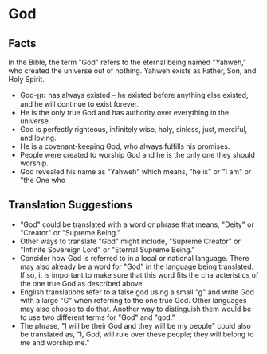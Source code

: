 # God

## Facts

In the Bible, the term "God" refers to the eternal being named "Yahweh," who created the universe out of nothing. Yahweh exists as Father, Son, and Holy Spirit.

* God-ព្រះ has always existed – he existed before anything else existed, and he will continue to exist forever.
* He is the only true God and has authority over everything in the universe.
* God is perfectly righteous, infinitely wise, holy, sinless, just, merciful, and loving.
* He is a covenant-keeping God, who always fulfills his promises.
* People were created to worship God and he is the only one they should worship.
* God revealed his name as "Yahweh" which means, "he is" or "I am" or "the One who


## Translation Suggestions



* "God" could be translated with a word or phrase that means, "Deity" or "Creator" or "Supreme Being."
* Other ways to translate "God" might include, "Supreme Creator" or "Infinite Sovereign Lord" or "Eternal Supreme Being."
* Consider how God is referred to in a local or national language. There may also already be a word for "God" in the language being translated. If so, it is important to make sure that this word fits the characteristics of the one true God as described above.
* English translations refer to a false god using a small "g" and write God with a large "G" when referring to the one true God. Other languages may also choose to do that. Another way to distinguish them would be to use two different terms for "God" and "god."
* The phrase, "I will be their God and they will be my people" could also be translated as, "I, God, will rule over these people; they will belong to me and worship me."